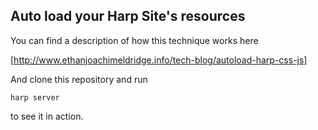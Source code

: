 Auto load your Harp Site's resources
------------------------------------------------------------------------

You can find a description of how this technique works here

[http://www.ethanjoachimeldridge.info/tech-blog/autoload-harp-css-js]

And clone this repository and run 

    harp server

to see it in action.

[http://www.ethanjoachimeldridge.info/tech-blog/autoload-harp-css-js]:[http://www.ethanjoachimeldridge.info/tech-blog/autoload-harp-css-js]